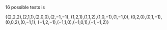 16 possible tests is

{(2,2,2),(2,1,1),(2,0,0),(2,−1,−1),
(1,2,1),(1,1,2),(1,0,−1),(1,−1,0),
(0,2,0),(0,1,−1),(0,0,2),(0,−1,1),
(−1,2,−1),(−1,1,0),(−1,0,1),(−1,−1,2)}
